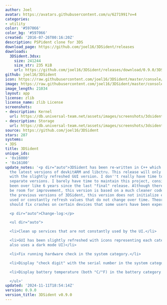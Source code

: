 ```yaml
---
author: Joel
avatar: https://avatars.githubusercontent.com/u/6271991?v=4
categories:
- utility
color: '#597066'
color_bg: '#597066'
created: '2016-07-26T00:16:20Z'
description: PSPident clone for 3DS
download_page: https://github.com/joel16/3DSident/releases
downloads:
  3DSident.3dsx:
    size: 241244
    size_str: 235 KiB
    url: https://github.com/joel16/3DSident/releases/download/0.9.0/3DSident.3dsx
github: joel16/3DSident
icon: https://raw.githubusercontent.com/joel16/3DSident/master/console/res/icon.png
image: https://raw.githubusercontent.com/joel16/3DSident/master/console/res/banner.png
image_length: 21034
layout: app
license: zlib
license_name: zlib License
screenshots:
- description: Kernel
  url: https://db.universal-team.net/assets/images/screenshots/3dsident/kernel.png
- description: Storage
  url: https://db.universal-team.net/assets/images/screenshots/3dsident/storage.png
source: https://github.com/joel16/3DSident
stars: 287
systems:
- 3DS
title: 3DSident
unique_ids:
- '0x16000'
- '0x16100'
update_notes: '<p dir="auto">3DSident has been re-written in C++ which makes use of
  the latest versions of devkitARM and libctru. This release will only be available
  with the slightly refreshed GUI version. I don''t really have time to maintain two
  separate versions. I barely have time to maintain this project, considering its
  been over like 6 years since the last "final" release. Although there will always
  be room for improvement, this version is based on a much cleaner code base. Unlike
  the previous versions of 3DSident, this version does not initialize every service
  used or constantly refresh values that do not change over time. Theoretically, this
  should fix crashes on certain devices that some users have been experiencing.</p>

  <p dir="auto">Change-log:</p>

  <ul dir="auto">

  <li>Clean up services that are not constantly used by the UI.</li>

  <li>GUI has been slightly refreshed with icons representing each category. (GUI
  also uses a dark mode UI)</li>

  <li>Fix running hardware check in the system category.</li>

  <li>Display "check digit" with the serial number in the system category.</li>

  <li>Display battery temperature (both °C/°F) in the battery category.</li>

  </ul>'
updated: '2024-11-11T18:54:14Z'
version: 0.9.0
version_title: 3DSident v0.9.0
---
```

